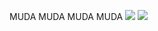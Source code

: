 
MUDA MUDA MUDA MUDA
![](https://raw.githubusercontent.com/SpookyIrony/SpookyIrony.github.io/master/7CA9058B-195F-41E1-B169-13292B7DACBD.jpeg)
![](https://raw.githubusercontent.com/SpookyIrony/SpookyIrony.github.io/master/FE499447-C0D5-4229-8F53-F7F450E5C896.gif)
